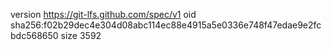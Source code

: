 version https://git-lfs.github.com/spec/v1
oid sha256:f02b29dec4e304d08abc114ec88e4915a5e0336e748f47edae9e2fcbdc568650
size 3592
